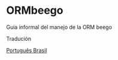 ORMbeego
========

Guia informal del manejo de la ORM beego

Tradución

[Português Brasil](https://github.com/renatosuero/ORMbeego/blob/master/guia_ORM_beego_pt-BR.md)
